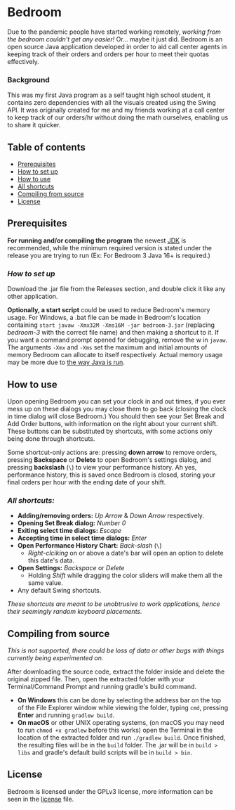 # Bedroom
Due to the pandemic people have started working remotely, _working from the bedroom couldn't get any easier!_
Or... maybe it just did. Bedroom is an open source Java application developed in order to aid call center 
agents in keeping track of their orders and orders per hour to meet their quotas effectively.

### Background
This was my first Java program as a self taught high school student, it contains zero dependencies with all 
the visuals created using the Swing API. It was originally created for me and my friends working at a call 
center to keep track of our orders/hr without doing the math ourselves, enabling us to share it quicker.

## Table of contents
* [Prerequisites](https://github.com/swiftsatchel/bedroom#prerequisites)
* [How to set up](https://github.com/swiftsatchel/bedroom#how-to-set-up)
* [How to use](https://github.com/swiftsatchel/bedroom#how-to-use)
* [All shortcuts](https://github.com/swiftsatchel/bedroom#all-shortcuts)
* [Compiling from source](https://github.com/swiftsatchel/bedroom#compiling-from-source)
* [License](https://github.com/swiftsatchel/bedroom#license)

## Prerequisites
**For running and/or compiling the program** the newest [JDK](https://www.adoptium.net) is recommended, while 
the minimum required version is stated under the release you are trying to run (Ex: For Bedroom 3 Java 16+ is 
required.)

### _How to set up_
Download the .jar file from the Releases section, and double click it like any other application.

**Optionally, a start script** could be used to reduce Bedroom's memory usage. For Windows, a .bat file can 
be made in Bedroom's location containing ```start javaw -Xmx32M -Xms16M -jar bedroom-3.jar``` (replacing 
_bedroom-3_ with the correct file name) and then making a shortcut to it. If you want a command prompt 
opened for debugging, remove the w in ```javaw```. The arguments ```-Xmx``` and ```-Xms``` set the maximum 
and initial amounts of memory Bedroom can allocate to itself respectively. Actual memory usage may be more 
due to [the way Java is run](https://en.wikipedia.org/wiki/Java_virtual_machine).

## How to use
Upon opening Bedroom you can set your clock in and out times, if you ever mess up on these dialogs you may 
close them to go back (closing the clock in time dialog will close Bedroom.) You should then see your Set 
Break and Add Order buttons, with information on the right about your current shift. These buttons can be 
substituted by shortcuts, with some actions only being done through shortcuts. 

Some shortcut-only actions are: pressing **down arrow** to remove orders, pressing **Backspace** or **Delete** 
to open Bedroom's settings dialog, and pressing **backslash** (```\```) to view your performance history. Ah
yes, performance history, this is saved once Bedroom is closed, storing your final orders per hour with the 
ending date of your shift.

### _All shortcuts:_
* **Adding/removing orders:** _Up Arrow_ & _Down Arrow_ respectively.
* **Opening Set Break dialog:** _Number 0_
* **Exiting select time dialogs:** _Escape_
* **Accepting time in select time dialogs:** _Enter_
* **Open Performance History Chart:** _Back-slash_ (```\```)
   * _Right-clciking_ on or above a date's bar will open an option to delete this date's data.
* **Open Settings:** _Backspace_ or _Delete_
   * Holding _Shift_ while dragging the color sliders will make them all the same value.
* Any default Swing shortcuts.

_These shortcuts are meant to be unobtrusive to work applications,
hence their seemingly random keyboard placements._

## Compiling from source
_This is not supported, there could be loss of data or other bugs with things currently being experimented on._

After downloading the source code, extract the folder inside and delete the original zipped file. Then, open the 
extracted folder with your Terminal/Command Prompt and running gradle's build command.

* **On Windows** this can be done by selecting the address bar on the top of the File Explorer window while viewing 
the folder, typing ```cmd```, pressing **Enter** and running ```gradlew build```.
* **On macOS** or other UNIX operating systems, (on macOS you may need to run ```chmod +x gradlew``` before this
works) open the Terminal in the location of the extracted folder and run ```./gradlew build```. Once finished, 
the resulting files will be in the ```build``` folder. The .jar will be in ```build > libs``` and gradle's 
default build scripts will be in ```build > bin```.

## License
Bedroom is licensed under the GPLv3 license, more information can be seen in the 
[license](https://www.github.com/swiftsatchel/bedroom/blob/v3.0-dev/LICENSE) file.
